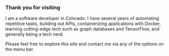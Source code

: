 ### Thank you for visiting

I am a software developer in Colorado. I have several years of automating repetitive tasks, building out APIs, containerizing applications with Docker, learning cutting-edge tech such as graph databases and TensorFlow, and generally being a tech nerd.

Please feel free to explore this site and contact me via any of the options on the menu bar. 
